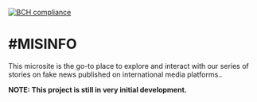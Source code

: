 [![BCH compliance](https://bettercodehub.com/edge/badge/MySolace/fakenews-microsite?branch=master)](https://bettercodehub.com/) 

\#MISINFO
=============

This microsite is the go-to place to explore and interact with our series of stories on fake news published on international media platforms..

**NOTE: This project is still in very initial development.**
